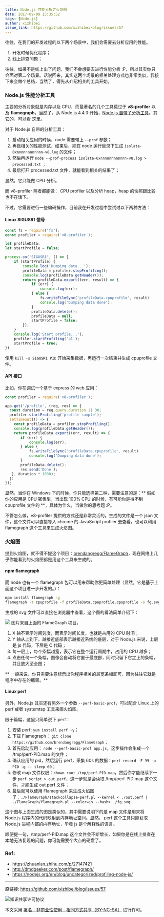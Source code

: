 ```yaml
---
title: Node.js 性能分析之火焰图
date: 2017-09-09 15:35:52
tags: [Node.js]
author: xizhibei
issue_link: https://github.com/xizhibei/blog/issues/57
---
```

<!-- en_title:node-js-profiling-tool-flamegraph -->

往往，在我们的开发过程的以下两个场景中，我们会需要去分析应用的性能。

1. 开发时候优化程序；
2. 线上排查问题；

往往，如果不是线上出了问题，我们不会想要去进行性能分析 :P，所以其实你只会面对第二个场景。话说回来，其实这两个场景的相关处理方式也非常类似，我接下来会做个总结，当然了，得先从介绍相关的工具开始。

### Node.js 性能分析工具
主要的分析对象就是内存以及 CPU，而最著名的几个工具莫过于 **v8-profiler** 以及 **flamegraph**，当然了，从 Node.js 4.4.0 开始，[Node.js 自带了分析工具](https://nodejs.org/en/docs/guides/simple-profiling/)。其它的，可以看 [这里](https://github.com/thlorenz/v8-perf/issues/4)。

对于 Node.js 自带的分析工具：

1. 启动相关应用的时候，node 需要带上 `--prof` 参数；
1. 再做相关的性能测试，结束后，能在 node 运行目录下生成 `isolate-0xnnnnnnnnnnnn-v8.log` 的文件；
1. 然后再运行 `node --prof-process isolate-0xnnnnnnnnnnnn-v8.log > processed.txt` ；
1. 最后打开 processed.txt 文件，就能看到相关的结果了；

显然，它只能做 CPU 分析。

而 v8-profiler 两者都能做： CPU profiler 以及分析 heap，heap 的快照跟比较也不在话下。

不过，它需要进行一些编码操作，目前我在开发过程中尝试过以下两种方法：

#### Linux SIGUSR1 信号


```js
const fs = require('fs');
const profiler = require('v8-profiler');

let profileData;
let startProfile = false;

process.on('SIGUSR1', () => {
    if (startProfile) {
        console.log('Dumping data...');
        profileData = profiler.stopProfiling();
        console.log(profileData.getHeader());
        return profileData.export((err, result) => {
            if (err) {
                console.log(err);
            } else {
                fs.writeFileSync('profileData.cpuprofile', result)
                console.log('Dumping data done');
            }
            profileData.delete();
            profileData = null;
            startProfile = false;
        });
    }
    console.log('Start profile...');
    profiler.startProfiling('p1');
    startProfile = true;
})

```

使用 `kill -s SIGUSR1 PID` 开始采集数据，再运行一次结束并生成 cpuprofile 文件。

#### API 接口
比如，你在调试一个基于 express 的 web 应用：

```js
const profiler = require('v8-profiler');

app.get('/profile', (req, res) => {
  const duration = req.query.duration || 30;
  profiler.startProfiling('profile sample');
  setTimeout(() => {
    const profileData = profiler.stopProfiling();
    console.log(profileData.getHeader());
    return profileData.export((err, result) => {
       if (err) {
           console.log(err);
       } else {
           fs.writeFileSync('profileData.cpuprofile', result)
           console.log('Dumping data done');
       }
       profileData.delete();
       res.send('Done');
   }, duration * 1000);
  })
});
```

显然，当你在 Windows 下的时候，你只能选择第二种，需要注意的是：** 假如你的应用是 CPU 密集型，当出现 100% CPU 的时候，有可能你是得不到 cpuprofile 文件的 **，具体为什么，当做你的思考题 :P。

不管怎么做，v8-profiler 提供的方式还是非常灵活的，生成的文件是一个 json 文件，这个文件可以直接导入 chrome 的 JavaScript profiler 去查看，也可以利用 flamegraph 这个工具来生成火焰图。

### 火焰图
提到火焰图，就不得不提这个项目：[brendangregg/FlameGraph](https://github.com/brendangregg/FlameGraph)，现在网络上几乎你能看到的火焰图都是用这个工具来生成的。

#### npm flamegraph
而 node 也有一个 flamegraph 包可以用来帮助你更简单处理（显然，它是基于上面这个项目进一步开发的。）：

```bash
npm install flamegraph -g
flamegraph -t cpuprofile -f profileData.cpuprofile.cpuprofile -o fg.svg
```

生成的 svg 文件可以直接在浏览器中查看，这个图的看法简单介绍下：

![](http://www.brendangregg.com/FlameGraphs/example-dtrace.svg)
图片来自上面的 FlameGraph 项目。

1. X 轴不表示时间刻度，而表示时间长度，也就是占用的 CPU 时间；
1. Y 轴从上到下，越接近底部表示越接近系统的底层，对于 Node.js 来说，上层是 js 代码，下层是 C 代码；
1. 每一层上，每个条幅越宽，表示它在整个运行周期中，占用的 CPU 越多；
1. 点击任何一个条幅，图像会自动将它置于最底部，同时只留下它之上的条幅，并且放大至全图；

** 一般来说，你只需要注意标示出你程序相关的最宽条幅即可，因为往往它就是程序中存在的瓶颈。**

#### Linux perf
另外，Node.js 其实还有另外一个参数 `--perf-basic-prof`，可以配合 Linux 上的 perf 或者 systemtap 工具来画火焰图。

限于篇幅，这里只简单说下 perf：

1. 安装 perf: `yum install perf -y`；
2. 下载 Flamegraph： `git clone https://github.com/brendangregg/FlameGraph`；
3. 首先启动应用： `node --perf-basic-prof app.js`，这步操作会生成一个 /tmp/perf-PID.map 的文件；
4. 确认应用的 pid，然后运行 perf，采集 60s 的数据：`perf record -F 99 -p PID -g -- sleep 60`；
5. 修改 map 文件权限：`chown root /tmp/perf-PID.map`，然后你才能继续下一步 `perf script > out.perf`，这一步就是会读取 /tmp/perf-PID.map 这个文件，才能生成 out.perf 文件；
6. 最后就可以使用 Flamegraph 来生成火焰图了：`./FlameGraph/stackcollapse-perf.pl --kernel < ./out.perf | ./FlameGraph/flamegraph.pl --color=js --hash> ./fg.svg`

这个图与上面生成的图是类似的，其中需要说明下的是 map 文件是用来将 Node.js 程序内的代码映射到内存地址空间。显然， perf 这个工具只能获取 Node.js 进程内部的内存地址，毕竟 js 是个解释性的语言。

顺便提一句，/tmp/perf-PID.map 这个文件会不断增长，如果你是在线上排查在本地无法复现的问题，你可能需要个大点的硬盘了。

### Ref:
- https://zhuanlan.zhihu.com/p/27147421
- http://dmdgeeker.com/post/flamegraph/
- https://nodejs.org/en/blog/uncategorized/profiling-node-js/



***
原链接: https://github.com/xizhibei/blog/issues/57

![知识共享许可协议](https://i.creativecommons.org/l/by-nc-sa/4.0/88x31.png "署名 - 非商业性使用 - 相同方式共享（BY-NC-SA）")

本文采用 [署名 - 非商业性使用 - 相同方式共享（BY-NC-SA）](https://creativecommons.org/licenses/by-nc-sa/4.0/deed.zh) 进行许可。
